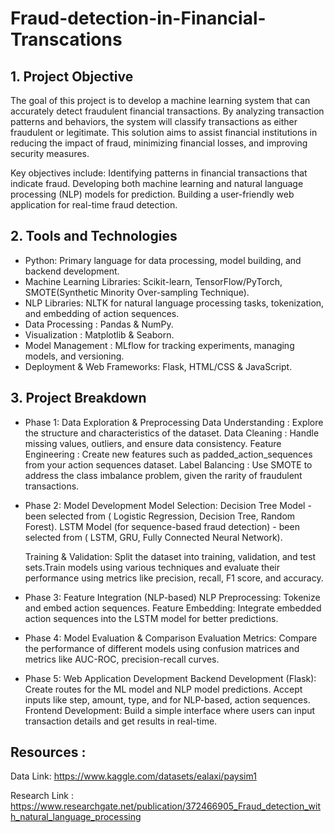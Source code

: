# Fraud-detection-in-Financial-Transcations

## 1. Project Objective
The goal of this project is to develop a machine learning system that can accurately detect fraudulent financial transactions. By analyzing transaction patterns and behaviors, the system will classify transactions as either fraudulent or legitimate. This solution aims to assist financial institutions in reducing the impact of fraud, minimizing financial losses, and improving security measures.

Key objectives include:
Identifying patterns in financial transactions that indicate fraud.
Developing both machine learning and natural language processing (NLP) models for prediction.
Building a user-friendly web application for real-time fraud detection.

## 2. Tools and Technologies
- Python: Primary language for data processing, model building, and backend development.
- Machine Learning Libraries: Scikit-learn, TensorFlow/PyTorch, SMOTE(Synthetic Minority Over-sampling Technique).
- NLP Libraries: NLTK for natural language processing tasks, tokenization, and embedding of action sequences.
- Data Processing : Pandas & NumPy.
- Visualization : Matplotlib & Seaborn.
- Model Management : MLflow for tracking experiments, managing models, and versioning.
- Deployment & Web Frameworks: Flask, HTML/CSS & JavaScript.

## 3. Project Breakdown
* Phase 1: Data Exploration & Preprocessing
    Data Understanding : Explore the structure and characteristics of the dataset. 
    Data Cleaning : Handle missing values, outliers, and ensure data consistency.
    Feature Engineering : Create new features such as padded_action_sequences from your action sequences dataset.
    Label Balancing : Use SMOTE to address the class imbalance problem, given the rarity of fraudulent transactions.
  
* Phase 2: Model Development
    Model Selection:
      Decision Tree Model - been selected from ( Logistic Regression, Decision Tree, Random Forest).
      LSTM Model (for sequence-based fraud detection) - been selected from ( LSTM, GRU, Fully Connected Neural Network).
   
    Training & Validation: Split the dataset into training, validation, and test sets.Train models using various techniques and evaluate their performance using metrics like       precision, recall, F1 score, and accuracy.
  
* Phase 3: Feature Integration (NLP-based)
    NLP Preprocessing: Tokenize and embed action sequences.
    Feature Embedding: Integrate embedded action sequences into the LSTM model for better predictions.
  
* Phase 4: Model Evaluation & Comparison
    Evaluation Metrics: Compare the performance of different models using confusion matrices and metrics like AUC-ROC, precision-recall curves.
  
* Phase 5: Web Application Development
    Backend Development (Flask):
      Create routes for the ML model and NLP model predictions.
      Accept inputs like step, amount, type, and for NLP-based, action sequences.
    Frontend Development: Build a simple interface where users can input transaction details and get results in real-time.



## Resources :
Data Link: https://www.kaggle.com/datasets/ealaxi/paysim1

Research Link : https://www.researchgate.net/publication/372466905_Fraud_detection_with_natural_language_processing
